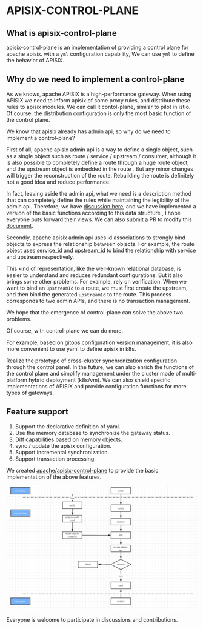 <!--
#
# Licensed to the Apache Software Foundation (ASF) under one or more
# contributor license agreements.  See the NOTICE file distributed with
# this work for additional information regarding copyright ownership.
# The ASF licenses this file to You under the Apache License, Version 2.0
# (the "License"); you may not use this file except in compliance with
# the License.  You may obtain a copy of the License at
#
#     http://www.apache.org/licenses/LICENSE-2.0
#
# Unless required by applicable law or agreed to in writing, software
# distributed under the License is distributed on an "AS IS" BASIS,
# WITHOUT WARRANTIES OR CONDITIONS OF ANY KIND, either express or implied.
# See the License for the specific language governing permissions and
# limitations under the License.
#
-->

# APISIX-CONTROL-PLANE

## What is apisix-control-plane

apisix-control-plane is an implementation of providing a control plane for apache apisix. with a `yml` configuration capability, We can use `yml` to define the behavior of APISIX.

## Why do we need to implement a control-plane

As we knows, apache APISIX is a high-performance gateway. When using APISIX we need to inform apisix of some proxy rules, and distribute these rules to apisix modules. We can call it contol-plane, similar to pilot in istio. Of course, the distribution configuration is only the most basic function of the control plane.

We know that apisix already has admin api, so why do we need to implement a control-plane?

First of all, apache apisix admin api is a way to define a single object, such as a single object such as route / service / upstream / consumer, although it is also possible to completely define a route through a huge route object, and the upstream object is embedded in the route , But any minor changes will trigger the reconstruction of the route. Rebuilding the route is definitely not a good idea and reduce performance.

In fact, leaving aside the admin api, what we need is a description method that can completely define the rules while maintaining the legibility of the admin api. Therefore, we have [discussion here](https://github.com/apache/apisix-control-plane/blob/master/doc/yaml_struct.md), and we have implemented a version of the basic functions according to this data structure , I hope everyone puts forward their views. We can also submit a PR to modify this [document](doc/yaml_struct.md).

Secondly, apache apisix admin api uses id associations to strongly bind objects to express the relationship between objects. For example, the route object uses service_id and upstream_id to bind the relationship with service and upstream respectively.

This kind of representation, like the well-known relational database, is easier to understand and reduces redundant configurations. But it also brings some other problems. For example, rely on verification. When we want to bind an `upstreamId` to a route, we must first create the upstream, and then bind the generated `upstreamId` to the route. This process corresponds to two admin APIs, and there is no transaction management.

We hope that the emergence of control-plane can solve the above two problems.

Of course, with control-plane we can do more.

For example, based on gitops configuration version management, it is also more convenient to use yaml to define apisix in k8s.

Realize the prototype of cross-cluster synchronization configuration through the control panel. In the future, we can also enrich the functions of the control plane and simplify management under the cluster mode of multi-platform hybrid deployment (k8s/vm). We can also shield specific implementations of APISIX and provide configuration functions for more types of gateways.

## Feature support

1. Support the declarative definition of yaml.
2. Use the memory database to synchronize the gateway status.
3. Diff capabilities based on memory objects.
4. sync / update the apisix configuration.
5. Support incremental synchronization.
6. Support transaction processing.

We created [apache/apisix-control-plane](https://github.com/apache/apisix-control-plane) to provide the basic implementation of the above features.

![](doc/images/flow.png)

Everyone is welcome to participate in discussions and contributions.

